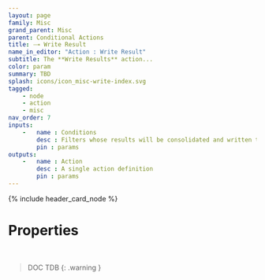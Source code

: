 ```yaml
---
layout: page
family: Misc
grand_parent: Misc
parent: Conditional Actions
title: 🝐 Write Result
name_in_editor: "Action : Write Result"
subtitle: The **Write Results** action...
color: param
summary: TBD
splash: icons/icon_misc-write-index.svg
tagged: 
    - node
    - action
    - misc
nav_order: 7
inputs:
    -   name : Conditions
        desc : Filters whose results will be consolidated and written to an attribute
        pin : params
outputs:
    -   name : Action
        desc : A single action definition
        pin : params
---
```


{% include header_card_node %}

# Properties
<br>

> DOC TDB
{: .warning }